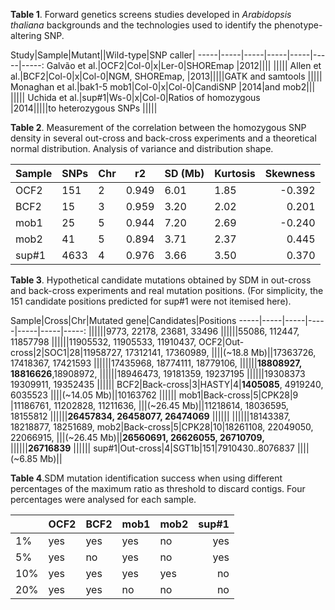 **Table 1**. Forward genetics screens studies developed in *Arabidopsis thaliana* backgrounds and the technologies used to identify the phenotype-altering SNP.

Study|Sample|Mutant||Wild-type|SNP caller|
-----|-----|-----|-----|-----|-----|-----:
Galvão et al.|OCF2|Col-0|x|Ler-0|SHOREmap
|2012||||
|||||
Allen et al.|BCF2|Col-0|x|Col-0|NGM, SHOREmap,
|2013|||||GATK and samtools
|||||
Monaghan et al.|bak1-5 mob1|Col-0|x|Col-0|CandiSNP
|2014|and mob2|||
|||||
Uchida et al.|sup#1|Ws-0|x|Col-0|Ratios of homozygous  
|2014|||||to heterozygous SNPs
|||||

**Table 2**. Measurement of the correlation between the homozygous SNP density in several out-cross and back-cross experiments and a theoretical normal distribution. Analysis of variance and distribution shape. 

Sample|SNPs|Chr|r2|SD (Mb)|Kurtosis|Skewness
-----|-----|-----|-----|-----|-----|-----:
OCF2|151|2|0.949|6.01|1.85|-0.392
BCF2|15|3|0.959|3.20|2.02|0.201
mob1|25|5|0.944|7.20|2.69|-0.240
mob2|41|5|0.894|3.71|2.37|0.445
sup#1|4633|4|0.976|3.66|3.50|0.370  

**Table 3**. Hypothetical candidate mutations obtained by SDM in out-cross and back-cross experiments and real mutation positions. (For simplicity, the 151 candidate positions predicted for sup#1 were not itemised here).

Sample|Cross|Chr|Mutated gene|Candidates|Positions
-----|-----|-----|-----|-----|-----|-----:
||||||9773, 22178, 23681, 33496
||||||55086, 112447, 11857798
||||||11905532, 11905533, 11910437, 
OCF2|Out-cross|2|SOC1|28|11958727, 17312141, 17360989, 
||||(~18.8 Mb)||17363726, 17418367, 17421593
||||||17435968, 18774111, 18779106, 
||||||**18808927, 18816626**,18908972,
||||||18946473, 19181359, 19237195
||||||19308373  19309911, 19352435 
||||||
BCF2|Back-cross|3|HASTY|4|**1405085**, 4919240, 6035523
||||(~14.05 Mb)||10163762
||||||
mob1|Back-cross|5|CPK28|9 |11186761, 11202828, 11211636, 
|||(~26.45 Mb)||11218614, 18036595, 18155812 
||||||**26457834, 26458077, 26474069**
||||||
||||||18143387, 18218877, 18251689,
mob2|Back-cross|5|CPK28|10|18261108, 22049050, 22066915, 
|||(~26.45 Mb)||**26560691, 26626055, 26710709,**
||||||**26716839**
||||||
sup#1|Out-cross|4|SGT1b|151|7910430..8076837
||||(~6.85 Mb)||

**Table 4**.SDM mutation identification success when using different percentages of the maximum ratio as threshold to discard contigs. Four percentages were analysed for each sample. 

||OCF2|BCF2|mob1|mob2|sup#1
-----|-----|-----|-----|-----|-----:
1%|yes|yes|yes|no|yes
5%|yes|no|yes|no|yes
10%|yes|yes|yes|yes|no
20%|yes|yes|no|no|no




